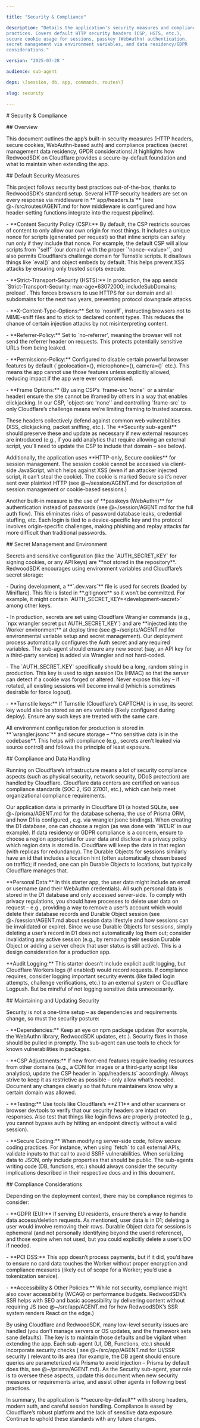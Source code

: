 ```yaml
---

title: "Security & Compliance"

description: "Details the application's security measures and compliance
practices. Covers default HTTP security headers (CSP, HSTS, etc.),
secure cookie usage for sessions, passkey (WebAuthn) authentication,
secret management via environment variables, and data residency/GDPR
considerations."

version: "2025-07-28 "

audience: sub-agent

deps: \[session, db, app, commands, routes\]

slug: security

---
```


\# Security & Compliance

\## Overview

This document outlines the app’s built-in security measures (HTTP
headers, secure cookies, WebAuthn-based auth) and compliance practices
(secret management data residency, GPDR considerations).It highlights
how RedwoodSDK on Cloudflare provides a secure-by-default foundation and
what to maintain when extending the app.

\## Default Security Measures

This project follows security best practices out-of-the-box, thanks to
RedwoodSDK’s standard setup. Several HTTP security headers are set on
every response via middleware in \*\*\`app/headers.ts\`\*\* (see
@~/src/routes/AGENT.md for how middleware is configured and how
header-setting functions integrate into the request pipeline).

\- \*\*Content Security Policy (CSP):\*\* By default, the CSP restricts
sources of content to only allow our own origin for most things. It
includes a unique nonce for scripts (generated per request) so that
inline scripts can safely run only if they include that nonce. For
example, the default CSP will allow scripts from \`'self'\` (our domain)
with the proper \`'nonce-\<value\>'\`, and also permits Cloudflare’s
challenge domain for Turnstile scripts. It disallows things like
\`eval()\` and object embeds by default. This helps prevent XSS attacks
by ensuring only trusted scripts execute.

\- \*\*Strict-Transport-Security (HSTS):\*\* In production, the app
sends \`Strict-Transport-Security: max-age=63072000; includeSubDomains;
preload\`. This forces browsers to use HTTPS for our domain and all
subdomains for the next two years, preventing protocol downgrade
attacks.

\- \*\*X-Content-Type-Options:\*\* Set to \`nosniff\`, instructing
browsers not to MIME-sniff files and to stick to declared content types.
This reduces the chance of certain injection attacks by not
misinterpreting content.

\- \*\*Referrer-Policy:\*\* Set to \`no-referrer’, meaning the browser
will not send the referrer header on requests. This protects potentially
sensitive URLs from being leaked.

\- \*\*Permissions-Policy:\*\* Configured to disable certain powerful
browser features by default (\`geolocation=(), microphone=(),
camera=()\` etc.). This means the app cannot use those features unless
explicitly allowed, reducing impact if the app were ever compromised.

\- \*\*Frame Options:\*\* (By using CSP’s \`frame-src 'none'\` or a
similar header) ensure the site cannot be iframed by others in a way
that enables clickjacking. In our CSP, \`object-src 'none'\` and
controlling \`frame-src\` to only Cloudflare’s challenge means we’re
limiting framing to trusted sources.

These headers collectively defend against common web vulnerabilities
(XSS, clickjacking, packet sniffing, etc.). The \*\*Security
sub-agent\*\* should preserve these and update as necessary if new
external resources are introduced (e.g., if you add analytics that
require allowing an external script, you'll need to update the CSP to
include that domain – see below).

Additionally, the application uses \*\*HTTP-only, Secure cookies\*\* for
session management. The session cookie cannot be accessed via
client-side JavaScript, which helps against XSS (even if an attacker
injected script, it can’t steal the cookie). The cookie is marked Secure
so it’s never sent over plaintext HTTP (see @~/session/AGENT.md for
description of session management or cookie-based sessions.)

Another built-in measure is the use of \*\*passkeys (WebAuthn)\*\* for
authentication instead of passwords (see @~/session/AGENT.md for the
full auth flow). This eliminates risks of password database leaks,
credential stuffing, etc. Each login is tied to a device-specific key
and the protocol involves origin-specific challenges, making phishing
and replay attacks far more difficult than traditional passwords.

\## Secret Management and Environment

Secrets and sensitive configuration (like the \`AUTH_SECRET_KEY\` for
signing cookies, or any API keys) are \*\*not stored in the
repository\*\*. RedwoodSDK encourages using environment variables and
Cloudflare’s secret storage:

\- During development, a \*\*\`.dev.vars\`\*\* file is used for secrets
(loaded by Miniflare). This file is listed in \*\*.gitignore\*\* so it
won’t be committed. For example, it might contain
\`AUTH_SECRET_KEY=\<development-secret\>\` among other keys.

\- In production, secrets are set using Cloudflare Wrangler commands
(e.g., \`npx wrangler secret put AUTH_SECRET_KEY\`) and are \*\*injected
into the Worker environment\*\* at deploy time (see @~/scripts/AGENT.md
for environmental variable setup and secret management). Our deployment
process automatically configures the Auth secret and any required
variables. The sub-agent should ensure any new secret (say, an API key
for a third-party service) is added via Wrangler and not hard-coded.

\- The \`AUTH_SECRET_KEY\` specifically should be a long, random string
in production. This key is used to sign session IDs (HMAC) so that the
server can detect if a cookie was forged or altered. Never expose this
key – if rotated, all existing sessions will become invalid (which is
sometimes desirable for force logout).

\- \*\*Turnstile keys:\*\* If Turnstile (Cloudflare’s CAPTCHA) is in
use, its secret key would also be stored as an env variable (likely
configured during deploy). Ensure any such keys are treated with the
same care.

All environment configuration for production is stored in
\*\*\`wrangler.jsonc\`\*\* and secure storage – \*\*no sensitive data is
in the codebase\*\*. This helps with compliance (e.g., secrets aren’t
leaked via source control) and follows the principle of least exposure.

\## Compliance and Data Handling

Running on Cloudflare’s infrastructure means a lot of security
compliance aspects (such as physical security, network security, DDoS
protection) are handled by Cloudflare. Cloudflare data centers are
certified on various compliance standards (SOC 2, ISO 27001, etc.),
which can help meet organizational compliance requirements.

Our application data is primarily in Cloudflare D1 (a hosted SQLite, see
@~/prisma/AGENT.md for the database schema, the use of Prisma ORM, and
how D1 is configured , e.g. via wrangler.jsonc bindings). When creating
the D1 database, one can choose a region (as was done with \`WEUR\` in
our example). If data residency or GDPR compliance is a concern, ensure
to choose a region appropriate for user data and disclose in a privacy
policy which region data is stored in. Cloudflare will keep the data in
that region (with replicas for redundancy). The Durable Objects for
sessions similarly have an id that includes a location hint (often
automatically chosen based on traffic); if needed, one can pin Durable
Objects to locations, but typically Cloudflare manages that.

\*\*Personal Data:\*\* In this starter app, the user data might include
an email or username (and their WebAuthn credentials). All such personal
data is stored in the D1 database and only accessed server-side. To
comply with privacy regulations, you should have processes to delete
user data on request – e.g., providing a way to remove a user’s account
which would delete their database records and Durable Object session
(see @~/session/AGENT.md about session data lifestyle and how sessions
can be invalidated or expire). Since we use Durable Objects for
sessions, simply deleting a user’s record in D1 does not automatically
log them out; consider invalidating any active session (e.g., by
removing their session Durable Object or adding a server check that user
status is still active). This is a design consideration for a production
app.

\*\*Audit Logging:\*\* This starter doesn’t include explicit audit
logging, but Cloudflare Workers logs (if enabled) would record requests.
If compliance requires, consider logging important security events (like
failed login attempts, challenge verifications, etc.) to an external
system or Cloudflare Logpush. But be mindful of not logging sensitive
data unnecessarily.

\## Maintaining and Updating Security

Security is not a one-time setup – as dependencies and requirements
change, so must the security posture:

\- \*\*Dependencies:\*\* Keep an eye on npm package updates (for
example, the WebAuthn library, RedwoodSDK updates, etc.). Security fixes
in those should be pulled in promptly. The sub-agent can use tools to
check for known vulnerabilities in packages.

\- \*\*CSP Adjustments:\*\* If new front-end features require loading
resources from other domains (e.g., a CDN for images or a third-party
script like analytics), update the CSP header in \`app/headers.ts\`
accordingly. Always strive to keep it as restrictive as possible – only
allow what’s needed. Document any changes clearly so that future
maintainers know why a certain domain was allowed.

\- \*\*Testing:\*\* Use tools like Cloudflare’s \*\*ZT1\*\* and other
scanners or browser devtools to verify that our security headers are
intact on responses. Also test that things like login flows are properly
protected (e.g., you cannot bypass auth by hitting an endpoint directly
without a valid session).

\- \*\*Secure Coding:\*\* When modifying server-side code, follow secure
coding practices. For instance, when using \`fetch\` to call external
APIs, validate inputs to that call to avoid SSRF vulnerabilities. When
serializing data to JSON, only include properties that should be public.
The sub-agents writing code (DB, functions, etc.) should always consider
the security implications described in their respective docs and in this
document.

\## Compliance Considerations

Depending on the deployment context, there may be compliance regimes to
consider:

\- \*\*GDPR (EU):\*\* If serving EU residents, ensure there’s a way to
handle data access/deletion requests. As mentioned, user data is in D1;
deleting a user would involve removing their rows. Durable Object data
for sessions is ephemeral (and not personally identifying beyond the
userId reference), and those expire when not used, but you could
explicitly delete a user’s DO if needed.

\- \*\*PCI DSS:\*\* This app doesn’t process payments, but if it did,
you’d have to ensure no card data touches the Worker without proper
encryption and compliance measures (likely out of scope for a Worker;
you’d use a tokenization service).

\- \*\*Accessibility & Other Policies:\*\* While not security,
compliance might also cover accessibility (WCAG) or performance budgets.
RedwoodSDK’s SSR helps with SEO and basic accessibility by delivering
content without requiring JS (see @~/src/app/AGENT.md for how
RedwoodSDK’s SSR system renders React on the edge.)

By using Cloudflare and RedwoodSDK, many low-level security issues are
handled (you don’t manage servers or OS updates, and the framework sets
sane defaults). The key is to maintain those defaults and be vigilant
when extending the app. Each sub-agent (UI, DB, Functions, etc.) should
incorporate security checks ( see @~/src/app/AGENT.md for UI/SSR
security ) relevant to its area (for example, the DB agent should ensure
queries are parameterized via Prisma to avoid injection – Prisma by
default does this, see @~/prisma/AGENT.md). As the Security sub-agent,
your role is to oversee these aspects, update this document when new
security measures or requirements arise, and assist other agents in
following best practices.

In summary, the application is \*\*secure-by-default\*\* with strong
headers, modern auth, and careful session handling. Compliance is eased
by Cloudflare’s robust platform and the lack of sensitive data exposure.
Continue to uphold these standards with any future changes.
